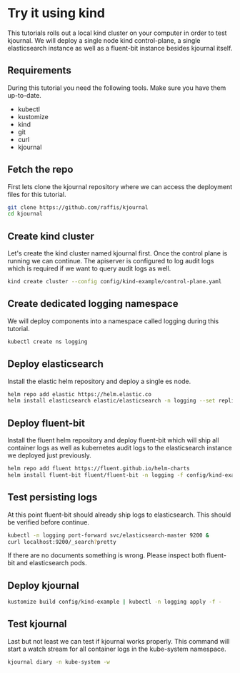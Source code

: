 # Try it using kind

This tutorials rolls out a local kind cluster on your computer in order to test kjournal.
We will deploy a single node kind control-plane, a single elasticsearch instance as well as a fluent-bit instance
besides kjournal itself.

## Requirements

During this tutorial you need the following tools. Make sure you have them up-to-date.

* kubectl
* kustomize
* kind
* git
* curl
* kjournal

## Fetch the repo
First lets clone the kjournal repository where we can access the deployment files for this tutorial.

```sh
git clone https://github.com/raffis/kjournal
cd kjournal
```

## Create kind cluster

Let's create the kind cluster named kjournal first. Once the control plane is running we can continue.
The apiserver is configured to log audit logs which is required if we want to query audit logs as well.

```sh
kind create cluster --config config/kind-example/control-plane.yaml
```

## Create dedicated logging namespace

We will deploy components into a namespace called logging during this tutorial.

```sh
kubectl create ns logging
```

## Deploy elasticsearch

Install the elastic helm repository and deploy a single es node.

```sh
helm repo add elastic https://helm.elastic.co
helm install elasticsearch elastic/elasticsearch -n logging --set replicas=1
```

## Deploy fluent-bit

Install the fluent helm repository and deploy fluent-bit which will ship all container logs as well as kubernetes audit logs 
to the elasticsearch instance we deployed just previously.


```sh
helm repo add fluent https://fluent.github.io/helm-charts
helm install fluent-bit fluent/fluent-bit -n logging -f config/kind-example/fluent-bit-chart-values.yaml
```

## Test persisting logs

At this point fluent-bit should already ship logs to elasticsearch.
This should be verified before continue. 

```sh
kubectl -n logging port-forward svc/elasticsearch-master 9200 &
curl localhost:9200/_search?pretty
```

If there are no documents something is wrong. Please inspect both fluent-bit and elasticsearch pods.

## Deploy kjournal

```sh
kustomize build config/kind-example | kubectl -n logging apply -f -
```

## Test kjournal

Last but not least we can test if kjournal works properly.
This command will start a watch stream for all container logs in the kube-system namespace.

```sh
kjournal diary -n kube-system -w
```